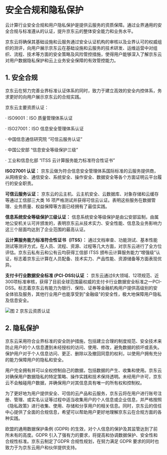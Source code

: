 # 安全合规和隐私保护

云计算行业安全合规和用户隐私保护是提供云服务的资质保障。通过业界通用的安全合规与标准遵从的认证，提升京东云的整体安全能力和业务水平。

京东云将确保其基础设施和云服务通过安全认证机构的审核以及业界认可的权威组织的测评，向用户展示京东云在基础设施和云服务的技术研发、运维运营中对组织、流程、技术等方面的安全策略及风险管控措施，使得用户能够深入了解京东云对用户数据隐私保护和云上业务安全保障的有效管控能力。

## 1. 安全合规

京东云在努力完善业界标准认证体系的同时，致力于建立高效的安全内控体系，务求更好的向用户展示京东云的合规实践。

京东云主要资质认证：

· ISO9001：ISO 质量管理体系认证

· ISO27001：ISO 信息安全管理体系认证

· 中国信息通信研究院 “可信云服务认证”

· 中国公安部 “信息安全等级保护三级”

· 工业和信息化部 “ITSS 云计算服务能力标准符合性证书”

**ISO27001 认证：** 京东云做为符合信息安全管理体系国际标准的云服务提供商，从网络安全、通信安全、系统安全、操作安全、数据安全等各个方面证明云平台履行的安全职责。

**可信云服务认证：** 京东云的云主机、云主机安全、云数据库、对象存储和云缓存等通过工信部三大类 16 项严格测试并获得可信云认证。表明这些服务在数据管理、业务质量、权益保障等方面已经拥有了最佳实践。

**信息系统安全等级保护三级认证：** 信息系统安全等级保护是由公安部监制，由属地公安机关认可并颁发的，表明京东云从技术实力、安全性能、信息及业务影响力这三个层面均达到了企业范围的最高认证。

**云计算服务能力标准符合性证书（ITSS）：** 通过文档审查、功能测试、基本性能测试等测评方式，在人员、流程、资源、过程等几大方面，对京东云进行了全方位评估。京东云私有云和公有云均获得工信部 ITSS 颁布云计算服务能力“增强级”认证，标志着京东云计算在人员配备、技术实力、产品性能、资源储备等方面表现优异。

**支付卡行业数据安全标准 (PCI-DSS)认证 ：** 京东云通过6大领域、12项规范、近300项标准审核，获得了目前全球范围最权威的支付卡行业数据安全标准之一PCI-DSS。标志着京东云有能力为银行、保险、证券等金融机构用户提供高级别的安全体验及服务，其他行业用户也能享受到"金融级"的安全性，极大地保障用户隐私及信息安全。

![图 2 京东云资质认证](https://github.com/jdcloudcom/cn/blob/edit/image/Security-Information/qualification_new.png)

## 2. 隐私保护

京东云采用符合业界标准的安全防护措施，包括建立合理的制度规范、安全技术来防止用户的个人信息遭到未经授权的访问、使用、修改，避免数据的损坏或丢失。保护用户对于个人信息访问、更正、删除以及撤回同意的权利，以使用户拥有充分的能力保障用户的隐私和安全。

用户完全拥有并可以全权控制自己的数据，包括数据的产生、收集和使用。京东云对确保用户数据隐私的特定策略、操作实践和技术保持透明。未经用户许可，京东云不会触碰用户数据，并确保用户对其信息具有唯一的所有权和控制权。

为了更好地为用户提供安全、可信的云产品和云服务，京东云将在用户进行账号注册、管理、或实名认证等过程中适当收集用户的个人信息或企业信息，并严格按照《隐私政策》进行收集、使用、存储和分享用户的相关信息。同时，京东云的信任中心提供了全面的合规信息，希望可以帮助用户更好地理解京东云在合规方面的各种实践。

欧盟的通用数据保护条例 (GDPR) 的生效，对个人信息的保护及其监管达到了前所未有的高度。GDPR 引入了强有力的要求，将提高和协调数据保护、安全性和合规性标准。京东云制定了GDPR 合规性规划，在努力满足 GDPR 要求的同时也致力于为京东云用户和伙伴提供支持。
